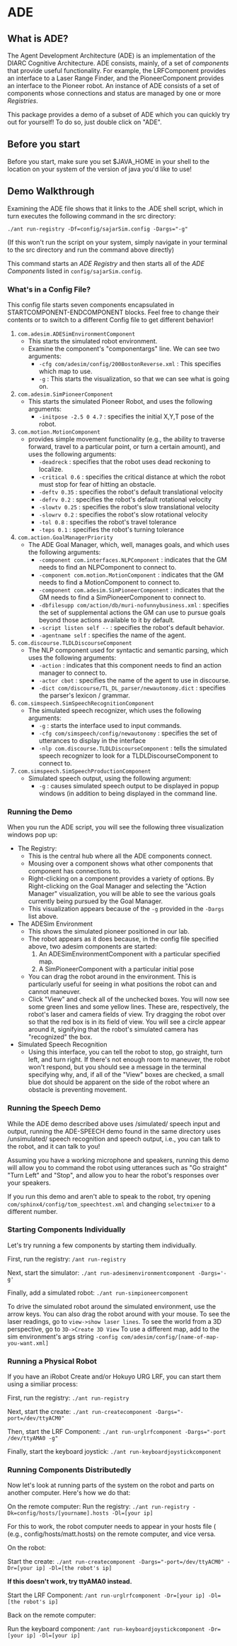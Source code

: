 # ADE #

## What is ADE? ##

The Agent Development Architecture (ADE) is an implementation of the
DIARC Cognitive Architecture. ADE consists, mainly, of a set of
*components* that provide useful functionality. For example, the
LRFComponent provides an interface to a Laser Range Finder, and the
PioneerComponent provides an interface to the Pioneer robot. An
instance of ADE consists of a set of components whose connections and
status are managed by one or more *Registries*.

This package provides a demo of a subset of ADE which you can quickly
try out for yourself! To do so, just double click on "ADE".

## Before you start ##
Before you start, make sure you set $JAVA_HOME in your shell to the location on your system of the version of java you'd like to use!

## Demo Walkthrough ##

Examining the ADE file shows that it links to the .ADE shell script, which in turn executes the following command in the src directory:

`./ant run-registry -Df=config/sajarSim.config -Dargs="-g"`

(If this won't run the script on your system, simply navigate in your terminal to the src directory and run the command above directly)

This command starts an *ADE Registry* and then starts all of the *ADE
Components* listed in `config/sajarSim.config`.

### What's in a Config File? ###
This config file starts seven components encapsulated in
STARTCOMPONENT-ENDCOMPONENT blocks. Feel free to change their contents
or to switch to a different Config file to get different behavior!

1. `com.adesim.ADESimEnvironmentComponent`
    * This starts the simulated robot environment.
    * Examine the component's "componentargs" line. We can see two arguments:
        * `-cfg com/adesim/config/200BostonReverse.xml` : This specifies which map to use.
        * `-g` : This starts the visualization, so that we can see what is going on.
2. `com.adesim.SimPioneerComponent`
    * This starts the simulated Pioneer Robot, and uses the following arguments:
        * `-initpose -2.5 0 4.7` : specifies the initial X,Y,T pose of the robot.
3. `com.motion.MotionComponent`
    * provides simple movement functionality (e.g., the ability to
      traverse forward, travel to a particular point, or turn a certain
      amount), and uses the following arguments: 
        * `-deadreck` : specifies that the robot uses dead reckoning to localize. 
        * `-critical 0.6` : specifies the critical distance at which the robot must stop for fear of hitting an obstacle.
        * `-deftv 0.35` : specifies the robot's default translational velocity
        * `-defrv 0.2` : specifies the robot's default rotational velocity
        * `-slowtv 0.25` : specifies the robot's slow translational velocity
        * `-slowrv 0.2` : specifies the robot's slow rotational velocity
        * `-tol 0.8` : specifies the robot's travel tolerance
        * `-teps 0.1` : specifies the robot's turning tolerance
4. `com.action.GoalManagerPriority`
    * The ADE Goal Manager, which, well, manages goals, and which uses the following arguments:
        * `-component com.interfaces.NLPComponent` : indicates that the GM needs to find an NLPComponent to connect to.
        * `-component com.motion.MotionComponent` : indicates that the GM needs to find a MotionComponent to connect to.
        * `-component com.adesim.SimPioneerComponent` : indicates
          that the GM needs to find a SimPioneerComponent to connect
          to. 
        * `-dbfilesupp com/action/db/muri-nofunnybusiness.xml` : specifies
          the set of supplemental actions the GM can use to pursue goals
          beyond those actions available to it by default. 
        * `-script listen self --` : specifies the robot's default behavior.
        * `-agentname self` : specifies the name of the agent.
5. `com.discourse.TLDLDiscourseComponent`
    * The NLP component used for syntactic and semantic parsing, which uses the following arguments:
        * `-action` : indicates that this component needs to find an action manager to connect to.
        * `-actor cbot` : specifies the name of the agent to use in discourse.
        * `-dict com/discourse/TL_DL_parser/newautonomy.dict` : specifies the parser's lexicon / grammar.
6. `com.simspeech.SimSpeechRecognitionComponent`
    * The simulated speech recognizer, which uses the following arguments:
        * `-g` : starts the interface used to input commands.
        * `-cfg com/simspeech/config/newautonomy` : specifies the set of utterances to display in the interface
        * `-nlp com.discourse.TLDLDiscourseComponent` : tells the simulated speech recognizer to look for a
          TLDLDiscourseComponent to connect to.
7. `com.simspeech.SimSpeechProductionComponent`
    * Simulated speech output, using the following argument:
        * `-g` : causes simulated speech output to be displayed in popup
          windows (in addition to being displayed in the command line. 


### Running the Demo ###
When you run the ADE script, you will see the following three visualization windows pop up:

* The Registry:
    * This is the central hub where all the ADE components connect.
    * Mousing over a component shows what other components that
      component has connections to. 
    * Right-clicking on a component provides a variety of options. 
      By Right-clicking on the Goal Manager and selecting the "Action
      Manager" visualization, you will be able to see the various goals
      currently being pursued by the Goal Manager.
    * This visualization appears because of the `-g` provided in the
      `-Dargs` list above. 
* The ADESim Environment
    * This shows the simulated pioneer positioned in our lab.
    * The robot appears as it does because, in the config file
      specified above, two adesim  components are started: 
        1. An ADESimEnvironmentComponent with a particular specified map.
        2. A SimPioneerComponent with a particular initial pose
    * You can drag the robot around in the environment. This is
      particularly useful for seeing in what positions the robot can and
      cannot maneuver. 
    * Click "View" and check all of the unchecked boxes. You will now
      see some green lines and some yellow lines. These are,
      respectively, the robot's laser and camera fields of view.  Try
      dragging the robot over so that the red box is in its field of
      view. You will see a circle appear around it, signifying that the
      robot's simulated camera has "recognized" the box.
* Simulated Speech Recognition
    * Using this interface, you can tell the robot to stop, go straight,
      turn left, and turn right.  If there's not enough room to
      maneuver, the robot won't respond, but you should see a message in
      the terminal specifying why, and, if all of the "View" boxes are
      checked, a small blue dot should be apparent on the side of the
      robot where an obstacle is preventing movement.

### Running the Speech Demo ###
While the ADE demo described above uses /simulated/ speech input and
output, running the ADE-SPEECH demo found in the same directory uses
/unsimulated/ speech recognition and speech output, i.e., you can talk
to the robot, and it can talk to you!

Assuming you have a working microphone and speakers, running this demo
will allow you to command the robot using utterances such as "Go
straight" "Turn Left" and "Stop", and allow you to hear the robot's
responses over your speakers.

If you run this demo and aren't able to speak to the robot, try opening
`com/sphinx4/config/tom_speechtest.xml` and changing `selectmixer` to
a different number.

### Starting Components Individually ###

Let's try running a few components by starting them individually.

First, run the registry: `/ant run-registry`

Next, start the simulator: `./ant run-adesimenvironmentcomponent -Dargs='-g'`

Finally, add a simulated robot: `./ant run-simpioneercomponent`

To drive the simulated robot around the simulated environment, use the
arrow keys. You can also drag the robot around with your mouse. 
To see the laser readings, go to `view->show laser lines`. To see the
world from a 3D perspective, go to `3D->Create 3D View` To use a
different map, add to the sim environment's args string `-config
com/adesim/config/[name-of-map-you-want.xml]` 

### Running a Physical Robot ###
If you have an iRobot Create and/or Hokuyo URG LRF, you can start them
using a similiar process:

First, run the registry: `./ant run-registry`

Next, start the create: `./ant run-createcomponent -Dargs="-port=/dev/ttyACM0"`

Then, start the LRF Component: `./ant run-urglrfcomponent -Dargs="-port /dev/ttyAMA0 -g"`

Finally, start the keyboard joystick: `./ant run-keyboardjoystickcomponent`

### Running Components Distributedly ###
Now let's look at running parts of the system on the robot and parts on another computer. Here's how we do that:

On the remote computer:
Run the registry: `./ant run-registry -Dk=config/hosts/[yourname].hosts -Dl=[your ip]`

For this to work, the robot computer needs to appear in your hosts file ( (e.g., config/hosts/matt.hosts) on the remote computer, and vice versa. 

On the robot:

Start the create: `./ant run-createcomponent -Dargs="-port=/dev/ttyACM0" -Dr=[your ip] -Dl=[the robot's ip]`

**If this doesn't work, try ttyAMA0 instead.**

Start the LRF Component: `/ant run-urglrfcomponent -Dr=[your ip] -Dl=[the robot's ip]`

Back on the remote computer: 

Run the keyboard component: `/ant run-keyboardjoystickcomponent -Dr=[your ip] -Dl=[your ip]`
